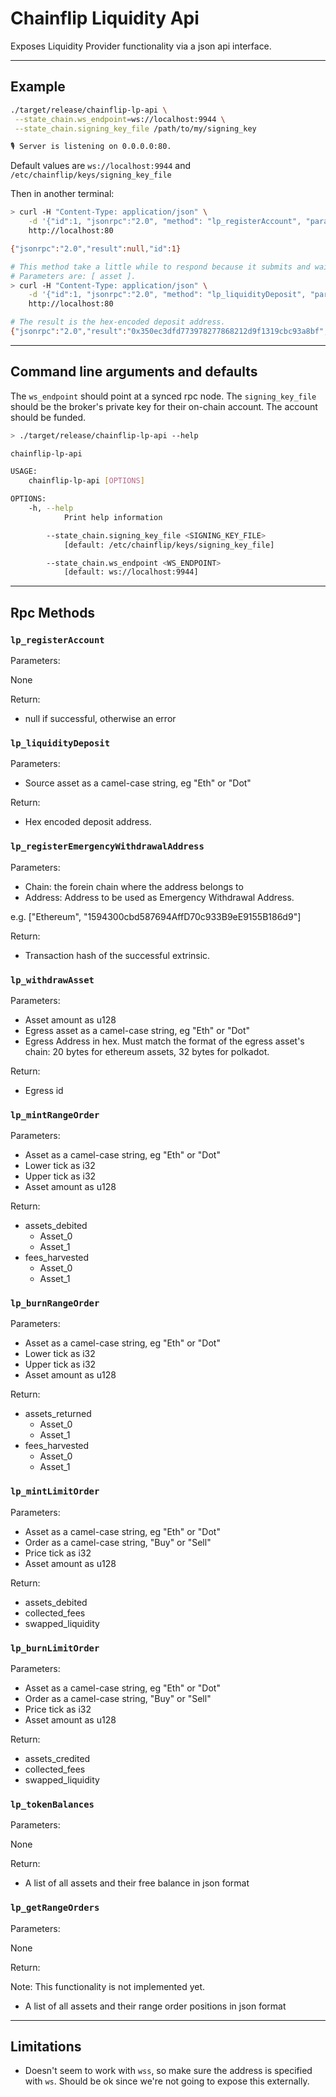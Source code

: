 # Chainflip Liquidity Api

Exposes Liquidity Provider functionality via a json api interface.

-------------

## Example

```sh
./target/release/chainflip-lp-api \
 --state_chain.ws_endpoint=ws://localhost:9944 \
 --state_chain.signing_key_file /path/to/my/signing_key

🎙 Server is listening on 0.0.0.0:80.
```

Default values  are `ws://localhost:9944` and `/etc/chainflip/keys/signing_key_file`

Then in another terminal:

```sh
> curl -H "Content-Type: application/json" \
    -d '{"id":1, "jsonrpc":"2.0", "method": "lp_registerAccount", "params": [0]}' \
    http://localhost:80

{"jsonrpc":"2.0","result":null,"id":1}

# This method take a little while to respond because it submits and waits for finality. So make sure the request doesn't block.
# Parameters are: [ asset ].
> curl -H "Content-Type: application/json" \
    -d '{"id":1, "jsonrpc":"2.0", "method": "lp_liquidityDeposit", "params": ["Eth"]}' \
    http://localhost:80

# The result is the hex-encoded deposit address.
{"jsonrpc":"2.0","result":"0x350ec3dfd773978277868212d9f1319cbc93a8bf","id":1}

```

-------------

## Command line arguments and defaults

The `ws_endpoint` should point at a synced rpc node.
The `signing_key_file` should be the broker's private key for their on-chain account. The account should be funded.

```sh
> ./target/release/chainflip-lp-api --help

chainflip-lp-api

USAGE:
    chainflip-lp-api [OPTIONS]

OPTIONS:
    -h, --help
            Print help information

        --state_chain.signing_key_file <SIGNING_KEY_FILE>
            [default: /etc/chainflip/keys/signing_key_file]

        --state_chain.ws_endpoint <WS_ENDPOINT>
            [default: ws://localhost:9944]
```

-------------

## Rpc Methods

### `lp_registerAccount`

Parameters:

None

Return:

- null if successful, otherwise an error

### `lp_liquidityDeposit`

Parameters:

- Source asset as a camel-case string, eg "Eth" or "Dot"

Return:

- Hex encoded deposit address.


### `lp_registerEmergencyWithdrawalAddress`

Parameters:
- Chain: the forein chain where the address belongs to
- Address: Address to be used as Emergency Withdrawal Address.

e.g. ["Ethereum", "1594300cbd587694AffD70c933B9eE9155B186d9"]

Return:

- Transaction hash of the successful extrinsic.

### `lp_withdrawAsset`

Parameters:

- Asset amount as u128
- Egress asset as a camel-case string, eg "Eth" or "Dot"
- Egress Address in hex. Must match the format of the egress asset's chain: 20 bytes for ethereum assets, 32 bytes for polkadot.

Return:

- Egress id

### `lp_mintRangeOrder`

Parameters:

- Asset as a camel-case string, eg "Eth" or "Dot"
- Lower tick as i32
- Upper tick as i32
- Asset amount as u128

Return:

- assets_debited
  - Asset_0
  - Asset_1
- fees_harvested
  - Asset_0
  - Asset_1

### `lp_burnRangeOrder`

Parameters:

- Asset as a camel-case string, eg "Eth" or "Dot"
- Lower tick as i32
- Upper tick as i32
- Asset amount as u128

Return:

- assets_returned
  - Asset_0
  - Asset_1
- fees_harvested
  - Asset_0
  - Asset_1

### `lp_mintLimitOrder`

Parameters:

- Asset as a camel-case string, eg "Eth" or "Dot"
- Order as a camel-case string, "Buy" or "Sell"
- Price tick as i32
- Asset amount as u128

Return:

- assets_debited
- collected_fees
- swapped_liquidity

### `lp_burnLimitOrder`

Parameters:

- Asset as a camel-case string, eg "Eth" or "Dot"
- Order as a camel-case string, "Buy" or "Sell"
- Price tick as i32
- Asset amount as u128

Return:

- assets_credited
- collected_fees
- swapped_liquidity

### `lp_tokenBalances`

Parameters:

None

Return:

- A list of all assets and their free balance in json format

### `lp_getRangeOrders`

Parameters:

None

Return:

Note: This functionality is not implemented yet.

- A list of all assets and their range order positions in json format

-------------

## Limitations

- Doesn't seem to work with `wss`, so make sure the address is specified with `ws`. Should be ok since we're not going to expose this externally.
